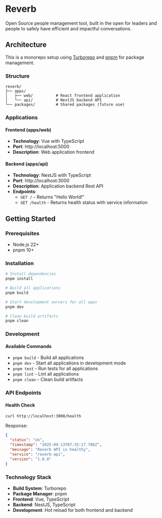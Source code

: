 # Reverb

Open Source people management tool, built in the open for leaders and people to safely have efficient and impactful conversations.

## Architecture

This is a monorepo setup using [Turborepo](https://turbo.build/) and [pnpm](https://pnpm.io/) for package management.

### Structure

```
reverb/
├── apps/
│   ├── web/          # React frontend application
│   └── api/          # NestJS backend API
└── packages/         # Shared packages (future use)
```

### Applications

#### Frontend (apps/web)
- **Technology**: Vue with TypeScript
- **Port**: http://localhost:5000
- **Description**: Web application frontend

#### Backend (apps/api)  
- **Technology**: NestJS with TypeScript
- **Port**: http://localhost:3000
- **Description**: Application backend Rest API
- **Endpoints**:
  - `GET /` - Returns "Hello World!"
  - `GET /health` - Returns health status with service information

## Getting Started

### Prerequisites
- Node.js 22+
- pnpm 10+

### Installation

```bash
# Install dependencies
pnpm install

# Build all applications
pnpm build

# Start development servers for all apps
pnpm dev

# Clean build artifacts
pnpm clean
```

### Development

#### Available Commands

- `pnpm build` - Build all applications
- `pnpm dev` - Start all applications in development mode
- `pnpm test` - Run tests for all applications
- `pnpm lint` - Lint all applications  
- `pnpm clean` - Clean build artifacts

### API Endpoints

#### Health Check
```bash
curl http://localhost:3000/health
```

Response:
```json
{
  "status": "ok",
  "timestamp": "2025-09-13T07:35:17.786Z",
  "message": "Reverb API is healthy",
  "service": "reverb-api",
  "version": "1.0.0"
}
```

### Technology Stack

- **Build System**: Turborepo
- **Package Manager**: pnpm  
- **Frontend**: Vue, TypeScript
- **Backend**: NestJS, TypeScript
- **Development**: Hot reload for both frontend and backend
